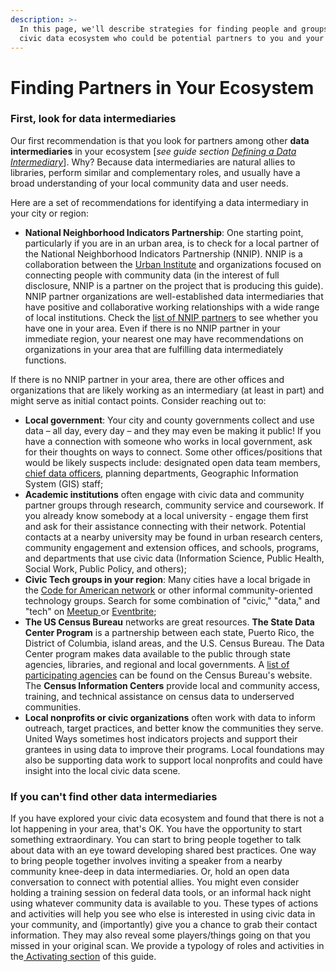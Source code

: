 ```yaml
---
description: >-
  In this page, we'll describe strategies for finding people and groups in your
  civic data ecosystem who could be potential partners to you and your library.
---
```


# Finding Partners in Your Ecosystem

### First, look for data intermediaries 

Our first recommendation is that you look for partners among other **data intermediaries** in your ecosystem \[_see guide section_ [_Defining a Data Intermediary_](../context-and-concepts/defining-a-data-intermediary.md)\]. Why? Because data intermediaries are natural allies to libraries, perform similar and complementary roles, and usually have a broad understanding of your local community data and user needs.

Here are a set of recommendations for identifying a data intermediary in your city or region: 

* **National Neighborhood Indicators Partnership**: One starting point, particularly if you are in an urban area, is to check for a local partner of the National Neighborhood Indicators Partnership \(NNIP\). NNIP is a collaboration between the [Urban Institute](https://www.urban.org/) and organizations focused on connecting people with community data \(in the interest of full disclosure, NNIP is a partner on the project that is producing this guide\). NNIP partner organizations are well-established data intermediaries that have positive and collaborative working relationships with a wide range of local institutions. Check the [list of NNIP partners](https://www.neighborhoodindicators.org/partners/profiles) to see whether you have one in your area. Even if there is no NNIP partner in your immediate region, your nearest one may have recommendations on organizations in your area that are fulfilling data intermediately functions.

If there is no NNIP partner in your area, there are other offices and organizations that are likely working as an intermediary \(at least in part\) and might serve as initial contact points. Consider reaching out to:

* **Local government**: Your city and county governments collect and use data – all day, every day – and they may even be making it public! If you have a connection with someone who works in local government, ask for their thoughts on ways to connect. Some other offices/positions that would be likely suspects include: designated open data team members, [chief data officers](https://datasmart.ash.harvard.edu/news/article/data-leadership-at-the-executive-level-761), planning departments, Geographic Information System \(GIS\) staff; 
* **Academic institutions** often engage with civic data and community partner groups through research, community service and coursework. If you already know somebody at a local university - engage them first and ask for their assistance connecting with their network. Potential contacts at a nearby university may be found in urban research centers, community engagement and extension offices, and schools, programs, and departments that use civic data \(Information Science, Public Health, Social Work, Public Policy, and others\);
* **Civic Tech groups in your region**: Many cities have a local brigade in the [Code for American network](https://brigade.codeforamerica.org/) or other informal community-oriented technology groups. Search for some combination of "civic," "data," and "tech" on [Meetup ](https://www.meetup.com/)or [Eventbrite](https://www.eventbrite.com/);
* **The US Census Bureau** networks are great resources. **The State Data Center Program** is a partnership between each state, Puerto Rico, the District of Columbia, island areas, and the U.S. Census Bureau. The Data Center program makes data available to the public through state agencies, libraries, and regional and local governments. A [list of participating agencies](https://www.census.gov/about/partners/sdc/member-network.html) can be found on the Census Bureau's website. The **Census Information Centers** provide local and community access, training, and technical assistance on census data to underserved communities. 
* **Local nonprofits or civic organizations** often work with data to inform outreach, target practices, and better know the communities they serve. United Ways sometimes host indicators projects and support their grantees in using data to improve their programs. Local foundations may also be supporting data work to support local nonprofits and could have insight into the local civic data scene.

### If you can't find other data intermediaries

If you have explored your civic data ecosystem and found that there is not a lot happening in your area, that's OK. You have the opportunity to start something extraordinary. You can start to bring people together to talk about data with an eye toward developing shared best practices. One way to bring people together involves inviting a speaker from a nearby community knee-deep in data intermediaries. Or, hold an open data conversation to connect with potential allies. You might even consider holding a training session on federal data tools, or an informal hack night using whatever community data is available to you. These types of actions and activities will help you see who else is interested in using civic data in your community, and \(importantly\) give you a chance to grab their contact information. They may also reveal some players/things going on that you missed in your original scan. We provide a typology of roles and activities in the[ Activating section](https://civic-switchboard.gitbook.io/guide/activating/typology-of-library-roles) of this guide.

